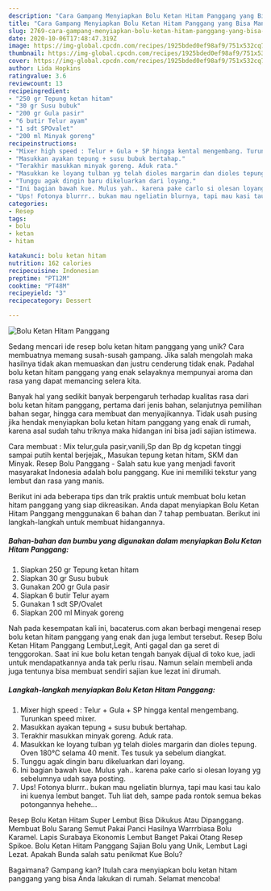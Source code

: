 ```yaml
---
description: "Cara Gampang Menyiapkan Bolu Ketan Hitam Panggang yang Bisa Manjain Lidah"
title: "Cara Gampang Menyiapkan Bolu Ketan Hitam Panggang yang Bisa Manjain Lidah"
slug: 2769-cara-gampang-menyiapkan-bolu-ketan-hitam-panggang-yang-bisa-manjain-lidah
date: 2020-10-06T17:48:47.319Z
image: https://img-global.cpcdn.com/recipes/1925bded0ef98af9/751x532cq70/bolu-ketan-hitam-panggang-foto-resep-utama.jpg
thumbnail: https://img-global.cpcdn.com/recipes/1925bded0ef98af9/751x532cq70/bolu-ketan-hitam-panggang-foto-resep-utama.jpg
cover: https://img-global.cpcdn.com/recipes/1925bded0ef98af9/751x532cq70/bolu-ketan-hitam-panggang-foto-resep-utama.jpg
author: Lida Hopkins
ratingvalue: 3.6
reviewcount: 13
recipeingredient:
- "250 gr Tepung ketan hitam"
- "30 gr Susu bubuk"
- "200 gr Gula pasir"
- "6 butir Telur ayam"
- "1 sdt SPOvalet"
- "200 ml Minyak goreng"
recipeinstructions:
- "Mixer high speed : Telur + Gula + SP hingga kental mengembang. Turunkan speed mixer."
- "Masukkan ayakan tepung + susu bubuk bertahap."
- "Terakhir masukkan minyak goreng. Aduk rata."
- "Masukkan ke loyang tulban yg telah dioles margarin dan dioles tepung. Oven 180°C selama 40 menit. Tes tusuk ya sebelum diangkat."
- "Tunggu agak dingin baru dikeluarkan dari loyang."
- "Ini bagian bawah kue. Mulus yah.. karena pake carlo si olesan loyang yg sebelumnya udah saya posting."
- "Ups! Fotonya blurrr.. bukan mau ngeliatin blurnya, tapi mau kasi tau kalo ini kuenya lembut banget. Tuh liat deh, sampe pada rontok semua bekas potongannya hehehe..."
categories:
- Resep
tags:
- bolu
- ketan
- hitam

katakunci: bolu ketan hitam 
nutrition: 162 calories
recipecuisine: Indonesian
preptime: "PT12M"
cooktime: "PT48M"
recipeyield: "3"
recipecategory: Dessert

---
```



![Bolu Ketan Hitam Panggang](https://img-global.cpcdn.com/recipes/1925bded0ef98af9/751x532cq70/bolu-ketan-hitam-panggang-foto-resep-utama.jpg)

Sedang mencari ide resep bolu ketan hitam panggang yang unik? Cara membuatnya memang susah-susah gampang. Jika salah mengolah maka hasilnya tidak akan memuaskan dan justru cenderung tidak enak. Padahal bolu ketan hitam panggang yang enak selayaknya mempunyai aroma dan rasa yang dapat memancing selera kita.

Banyak hal yang sedikit banyak berpengaruh terhadap kualitas rasa dari bolu ketan hitam panggang, pertama dari jenis bahan, selanjutnya pemilihan bahan segar, hingga cara membuat dan menyajikannya. Tidak usah pusing jika hendak menyiapkan bolu ketan hitam panggang yang enak di rumah, karena asal sudah tahu triknya maka hidangan ini bisa jadi sajian istimewa.

Cara membuat : Mix telur,gula pasir,vanili,Sp dan Bp dg kcpetan tinggi sampai putih kental berjejak,, Masukan tepung ketan hitam, SKM dan Minyak. Resep Bolu Panggang - Salah satu kue yang menjadi favorit masyarakat Indonesia adalah bolu panggang. Kue ini memiliki tekstur yang lembut dan rasa yang manis.


Berikut ini ada beberapa tips dan trik praktis untuk membuat bolu ketan hitam panggang yang siap dikreasikan. Anda dapat menyiapkan Bolu Ketan Hitam Panggang menggunakan 6 bahan dan 7 tahap pembuatan. Berikut ini langkah-langkah untuk membuat hidangannya.

<!--inarticleads1-->

##### Bahan-bahan dan bumbu yang digunakan dalam menyiapkan Bolu Ketan Hitam Panggang:

1. Siapkan 250 gr Tepung ketan hitam
1. Siapkan 30 gr Susu bubuk
1. Gunakan 200 gr Gula pasir
1. Siapkan 6 butir Telur ayam
1. Gunakan 1 sdt SP/Ovalet
1. Siapkan 200 ml Minyak goreng


Nah pada kesempatan kali ini, bacaterus.com akan berbagi mengenai resep bolu ketan hitam panggang yang enak dan juga lembut tersebut. Resep Bolu Ketan Hitam Panggang Lembut,Legit, Anti gagal dan ga seret di tenggorokan. Saat ini kue bolu ketan tengah banyak dijual di toko kue, jadi untuk mendapatkannya anda tak perlu risau. Namun selain membeli anda juga tentunya bisa membuat sendiri sajian kue lezat ini dirumah. 

<!--inarticleads2-->

##### Langkah-langkah menyiapkan Bolu Ketan Hitam Panggang:

1. Mixer high speed : Telur + Gula + SP hingga kental mengembang. Turunkan speed mixer.
1. Masukkan ayakan tepung + susu bubuk bertahap.
1. Terakhir masukkan minyak goreng. Aduk rata.
1. Masukkan ke loyang tulban yg telah dioles margarin dan dioles tepung. Oven 180°C selama 40 menit. Tes tusuk ya sebelum diangkat.
1. Tunggu agak dingin baru dikeluarkan dari loyang.
1. Ini bagian bawah kue. Mulus yah.. karena pake carlo si olesan loyang yg sebelumnya udah saya posting.
1. Ups! Fotonya blurrr.. bukan mau ngeliatin blurnya, tapi mau kasi tau kalo ini kuenya lembut banget. Tuh liat deh, sampe pada rontok semua bekas potongannya hehehe...


Resep Bolu Ketan Hitam Super Lembut Bisa Dikukus Atau Dipanggang. Membuat Bolu Sarang Semut Pakai Panci Hasilnya Warrrbiasa Bolu Karamel. Lapis Surabaya Ekonomis Lembut Banget Pakai Otang Resep Spikoe. Bolu Ketan Hitam Panggang Sajian Bolu yang Unik, Lembut Lagi Lezat. Apakah Bunda salah satu penikmat Kue Bolu? 

Bagaimana? Gampang kan? Itulah cara menyiapkan bolu ketan hitam panggang yang bisa Anda lakukan di rumah. Selamat mencoba!
